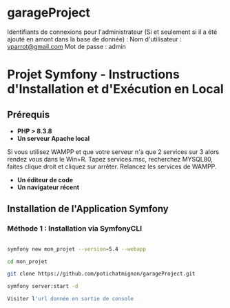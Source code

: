 # garageProject

Identifiants de connexions pour l'administrateur (Si et seulement si il a été ajouté en amont dans la base de donnée) :
Nom d'utilisateur : vparrot@gmail.com
Mot de passe : admin


# Projet Symfony - Instructions d'Installation et d'Exécution en Local

## Prérequis

- **PHP > 8.3.8**
- **Un serveur Apache local**
  
Si vous utilisez WAMPP et que votre serveur n'a que 2 services sur 3 alors rendez vous dans le Win+R. 
Tapez services.msc, recherchez MYSQL80, faites clique droit et cliquez sur arrêter.
Relancez les services de WAMPP.

- **Un éditeur de code**
- **Un navigateur récent**

## Installation de l'Application Symfony

### Méthode 1 : Installation via SymfonyCLI

```bash

symfony new mon_projet --version=5.4 --webapp

cd mon_projet

git clone https://github.com/potichatmignon/garageProject.git

symfony server:start -d

Visiter l'url donnée en sortie de console

  

